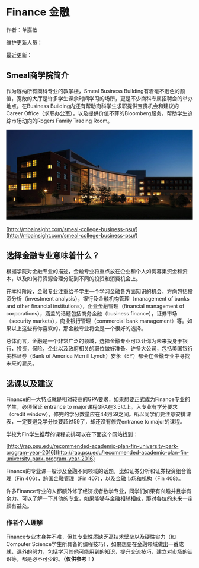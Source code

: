 # Finance 金融

作者：单嘉敏

维护更新人员：

最近更新：

## **Smeal**商学院简介

作为容纳所有商科专业的教学楼，Smeal Business Building有着毫不逊色的颜值，宽敞的大厅是许多学生课余时间学习的场所，更是不少商科专属招聘会的举办地点。在Business Building内还有帮助商科学生求职提供宝贵机会和建议的Career Office（求职办公室），以及提供价值不菲的Bloomberg服务，帮助学生追踪市场动向的Rogers Family Trading Room。

![](.gitbook/assets/smeal.jpeg)

[http://mbainsight.com/smeal-college-business-psu/](http://mbainsight.com/smeal-college-business-psu/)

## **选择金融**专业意味着什么？

 根据学院对金融专业的描述，金融专业将重点放在企业和个人如何募集资金和资本，以及如何将资源合理分配到不同的投资和消费机会上。

在本科阶段，金融专业注重给予学生一个学习金融各方面知识的机会，方向包括投资分析（investment analysis），银行及金融机构管理（management of banks and other financial institutions），企业金融管理（financial management of corporations），涵盖的话题包括商务金融（business finance），证券市场（security markets），商业银行管理（commercial bank management）等。如果以上这些有你喜欢的，那金融专业将会是一个很好的选择。

总体而言，金融是一个非常广泛的领域，选择金融专业可以让你为未来投身于银行，投资，保险，企业以及政府相关的职位做好准备。许多大公司，包括美国银行美林证券（Bank of America Merrill Lynch）安永（EY）都会在金融专业中寻找未来的雇员。

## **选课**以及建议

Finance的一大特点就是相对较高的GPA要求，如果想要正式成为Finance专业的学生，必须保证 entrance to major课程GPA在3.5以上。入专业有学分要求（credit window），修完的学分数量应在44到59之间。所以同学们要注意安排课表，一定要避免学分快要超过59了，却还没有修完entrance to major的课程。

学校为Fin学生推荐的课程安排可以在下面这个网站找到：

[http://rap.psu.edu/recommended-academic-plan-fin-university-park-program-year-2016](http://rap.psu.edu/recommended-academic-plan-fin-university-park-program-year-2016)

Finance的专业课一般涉及金融不同领域的话题，比如证券分析和证券投资组合管理（Fin 406），跨国金融管理（Fin 407），以及金融市场和机构（Fin 408）。

许多Finance专业的人都额外修了经济或者数学专业，同学们如果有兴趣并且学有余力。可以了解一下其他的专业，如果能够与金融相辅相成，那对各位的未来一定颇有益处。

### **作者个人理解**

Finance专业本身并不难，但其专业性质缺乏高技术壁垒以及硬性实力（如Computer Science学生所具备的编程技巧），如果想要在金融领域做出一番成就，课外的努力，包括学习其他可能用到的知识，提升交流技巧，建立对市场的认识等，都是必不可少的。**（仅供参考！）**

